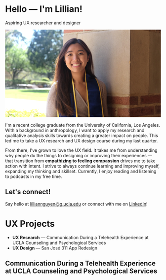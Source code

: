 # Hello — I'm Lillian!
Aspiring UX researcher and designer 

![MyPhoto](MyPhoto.jpg)

I'm a recent college graduate from the University of California, Los Angeles. With a background in anthropology, I want to apply my research and qualitative analysis skills towards creating a greater impact on people. This led me to take a UX research and UX design course during my last quarter.

From there, I've grown to love the UX field. It takes me from understanding why people do the things to designing or improving their experiences — that transition from **empathizing to feeling compassion** drives me to take action with intent. I strive to always continue learning and improving myself, expanding my thinking and skillset. Currently, I enjoy reading and listening to podcasts in my free time. 

## Let's connect!

Say hello at lilliannguyen@g.ucla.edu or connect with me on [LinkedIn](www.linkedin.com/in/lilliannguyen97)!

# UX Projects
* **UX Research** — Communication During a Telehealth Experience at UCLA Counseling and Psychological Services
* **UX Design** — San José 311 App Redesign

## Communication During a Telehealth Experience at UCLA Counseling and Psychological Services 



